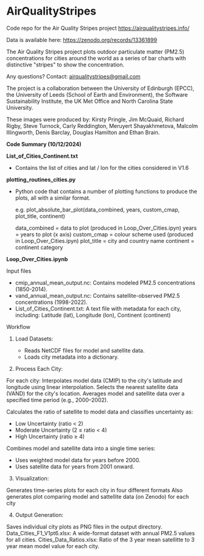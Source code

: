 # AirQualityStripes
Code repo for the Air Quality Stripes project https://airqualitystripes.info/ 

Data is available here:  https://zenodo.org/records/13361899

The Air Quality Stripes project plots outdoor particulate matter (PM2.5) concentrations for cities around the world as a series of bar charts with distinctive "stripes" to show the concentration.

Any questions? Contact: airqualitystripes@gmail.com

The project is a collaboration between the University of Edinburgh (EPCC), the University of Leeds (School of Earth and Environment), the Software Sustainability Institute, the UK Met Office and North Carolina State University.

These images were produced by: Kirsty Pringle, Jim McQuaid, Richard Rigby, Steve Turnock, Carly Reddington, Meruyert Shayakhmetova, Malcolm Illingworth, Denis Barclay, Douglas Hamilton and Ethan Brain.

**Code Summary (10/12/2024)**

**List_of_Cities_Continent.txt**
- Contains the list of cities and lat / lon for the cities considered in V1.6
  

**plotting_routines_cities.py**  
- Python code that contains a number of plotting functions to produce the plots, all with a similar format.

  e.g. plot_absolute_bar_plot(data_combined, years, custom_cmap, plot_title, continent) 
  
    data_combined = data to plot (produced in Loop_Over_Cities.ipyn)
    years = years to plot (x axis)
    custom_cmap = colour scheme used (produced in Loop_Over_Cities.ipyn)
    plot_title = city and country name 
    continent = continent category



**Loop_Over_Cities.ipynb**

Input files
 - cmip_annual_mean_output.nc: Contains modeled PM2.5 concentrations (1850-2014).
 - vand_annual_mean_output.nc: Contains satellite-observed PM2.5 concentrations (1998-2022).
 - List_of_Cities_Continent.txt: A text file with metadata for each city, including: Latitude (lat), Longitude (lon), Continent (continent)

Workflow

1) Load Datasets:
   - Reads NetCDF files for model and satellite data.
   - Loads city metadata into a dictionary.

2) Process Each City:

  For each city:
  Interpolates model data (CMIP) to the city's latitude and longitude using linear interpolation.
  Selects the nearest satellite data (VAND) for the city's location.
  Averages model and satellite data over a specified time period (e.g., 2000–2002).

  Calculates the ratio of satellite to model data and classifies uncertainty as:
   - Low Uncertainty (ratio < 2)
   - Moderate Uncertainty (2 ≤ ratio < 4)
   - High Uncertainty (ratio ≥ 4)

  Combines model and satellite data into a single time series:
   - Uses weighted model data for years before 2000.
   - Uses satellite data for years from 2001 onward.
  
3) Visualization:

  Generates time-series plots for each city in four different formats
  Also generates plot comparing model and sattellite data (on Zenodo) for each city

4) Output Generation:

  Saves individual city plots as PNG files in the output directory.
  Data_Cities_F1_V1pt6.xlsx: A wide-format dataset with annual PM2.5 values for all cities.
  Cities_Data_Ratios.xlsx: Ratio of the  3 year mean satellitte to 3 year mean model value for each city.

